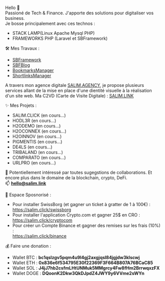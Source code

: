 Hello 🤙  
Passioné de Tech & Finance. J'apporte des solutions pour digitaliser vos business.  
Je bosse principalement avec ces technos : 
- STACK LAMP(Linux Apache Mysql PHP)
- FRAMEWORKS PHP (Laravel et SBFramework)

🛠 Mes Travaux :
- [SBFramework](https://github.com/salimbenfarhat/SBFramework)
- [SBFBlog](https://github.com/salimbenfarhat/SBFBlog)
- [BookmarksManager](https://github.com/salimbenfarhat/BookmarksManager)
- [ShortlinksManager](https://github.com/salimbenfarhat/ShortlinksManager)

A travers mon agence digitale [SALIM.AGENCY](https://salim.agency), je propose plusieurs services allant de la mise en place d'une dientité visuelle à la réalisation d'un site web. Ma C2VD (Carte de Visite Digitale) : [SALIM.LINK](https://salim.link)

✨ Mes Projets :
- SALIM.CLICK (en cours...)
- HODL3R (en cours...)
- H2ODEMO (en cours...)
- H2OCONNEX (en cours...)
- H2OINNOV (en cours...)
- PIGMENTIS (en cours...)
- DE4LS (en cours...)
- TRIBALAND (en cours...)
- COMPARATO (en cours...)
- URLPRO (en cours...)

💬 Potentiellement intéressé par toutes sugegstions de collaborations. Et encore plus dans le domaine de la blockchain, crypto, DeFi.   
📫 **hello@salim.link**  
  
🤑 Espace Sposnorisé :  
- Pour installer SwissBorg (et gagner un ticket à gratter de 1 à 100€) :  
  https://salim.click/swissborg  
- Pour installer l'application Crypto.com et gagner 25$ en CRO :  
  https://salim.click/cryptocom  
- Pour créer un Compte Binance et gagner des remises sur les frais (10%) :  
  https://salim.click/binance  

💰 Faire une donation :  
- Wallet BTC : **bc1qslzgv5pqm4u9l4gj2axgjqsl84jgjdw3klscwj**
- Wallet ETH : **0x836e6f534795E30f22369F3F664B807A76BCaC85**
- Wallet SOL : **J4jJ7hb2csfmLHtUNMuk5MMgrcy4Fw8fHm2BrrwqxzFX**
- Wallet DOGE : **DQoonK2Dkw3QkDJpdZ4JWY9y6VVme2sWYn**
